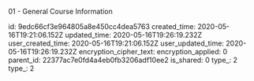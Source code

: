 01 - General Course Information

id: 9edc66cf3e964805a8e450cc4dea5763
created_time: 2020-05-16T19:21:06.152Z
updated_time: 2020-05-16T19:26:19.232Z
user_created_time: 2020-05-16T19:21:06.152Z
user_updated_time: 2020-05-16T19:26:19.232Z
encryption_cipher_text: 
encryption_applied: 0
parent_id: 22377ac7e0fd4a4eb0fb3206adf10ee2
is_shared: 0
type_: 2
type_: 2